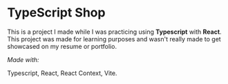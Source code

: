 # TypeScript Shop

This is a project I made while I was practicing using **Typescript** with **React**. This project was made for learning purposes and wasn't really made to get showcased on my resume or portfolio.

*Made with:*

Typescript, React, React Context,  Vite.